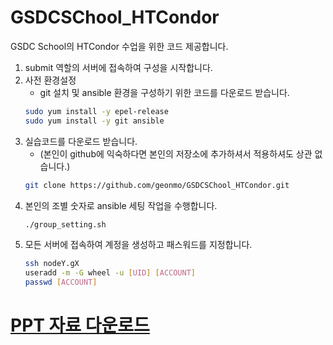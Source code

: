 # GSDCSChool_HTCondor
GSDC School의 HTCondor 수업을 위한 코드 제공합니다.
1. submit 역할의 서버에 접속하여 구성을 시작합니다.
1. 사전 환경설정
   * git 설치 및 ansible 환경을 구성하기 위한 코드를 다운로드 받습니다.
   ```bash
   sudo yum install -y epel-release
   sudo yum install -y git ansible
   ```
1. 실습코드를 다운로드 받습니다.
   * (본인이 github에 익숙하다면 본인의 저장소에 추가하셔서 적용하셔도 상관 없습니다.)
   ```bash
   git clone https://github.com/geonmo/GSDCSChool_HTCondor.git
   ```
1. 본인의 조별 숫자로 ansible 세팅 작업을 수행합니다. 
   ```bash
   ./group_setting.sh 
   ``` 
1. 모든 서버에 접속하여 계정을 생성하고 패스워드를 지정합니다.
   ```bash
   ssh nodeY.gX
   useradd -m -G wheel -u [UID] [ACCOUNT]
   passwd [ACCOUNT]
   ```
   
# [PPT 자료 다운로드](https://cernbox.cern.ch/index.php/s/lwysXmJZFG6DfH5)
